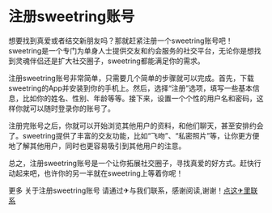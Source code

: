 # 注册sweetring账号

想要找到真爱或者结交新朋友吗？那就赶紧注册一个sweetring账号吧！sweetring是一个专门为单身人士提供交友和约会服务的社交平台，无论你是想找到灵魂伴侣还是扩大社交圈子，sweetring都能满足你的需求。

注册sweetring账号非常简单，只需要几个简单的步骤就可以完成。首先，下载sweetring的App并安装到你的手机上。然后，选择“注册”选项，填写一些基本信息，比如你的姓名、性别、年龄等等。接下来，设置一个个性的用户名和密码，这样你就可以随时登录你的账号了。

注册完账号之后，你就可以开始浏览其他用户的资料，和他们聊天，甚至安排约会了。sweetring提供了丰富的交友功能，比如“飞吻”、“私密照片”等，让你更方便地了解其他用户，同时也更容易吸引到其他用户的注意。

总之，注册sweetring账号是一个让你拓展社交圈子，寻找真爱的好方式。赶快行动起来吧，也许你的另一半就在sweetring上等着你呢！

更多 关于注册sweetring账号 请通过✈与我们联系，感谢阅读,谢谢！[点这✈里联系](https://acc.k02.cc)